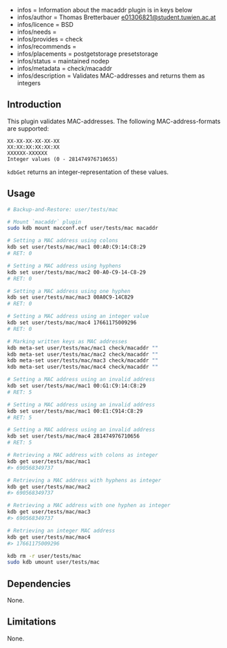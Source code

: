 - infos = Information about the macaddr plugin is in keys below
- infos/author = Thomas Bretterbauer <e01306821@student.tuwien.ac.at>
- infos/licence = BSD
- infos/needs =
- infos/provides = check
- infos/recommends =
- infos/placements = postgetstorage presetstorage
- infos/status = maintained nodep
- infos/metadata = check/macaddr
- infos/description = Validates MAC-addresses and returns them as integers

## Introduction

This plugin validates MAC-addresses. The following MAC-address-formats are supported:

    XX-XX-XX-XX-XX-XX
    XX:XX:XX:XX:XX:XX
    XXXXXX-XXXXXX
    Integer values (0 - 281474976710655)

`kdbGet` returns an integer-representation of these values.

## Usage

```sh
# Backup-and-Restore: user/tests/mac

# Mount `macaddr` plugin
sudo kdb mount macconf.ecf user/tests/mac macaddr

# Setting a MAC address using colons
kdb set user/tests/mac/mac1 00:A0:C9:14:C8:29
# RET: 0

# Setting a MAC address using hyphens
kdb set user/tests/mac/mac2 00-A0-C9-14-C8-29
# RET: 0

# Setting a MAC address using one hyphen
kdb set user/tests/mac/mac3 00A0C9-14C829
# RET: 0

# Setting a MAC address using an integer value
kdb set user/tests/mac/mac4 17661175009296
# RET: 0

# Marking written keys as MAC addresses
kdb meta-set user/tests/mac/mac1 check/macaddr ""
kdb meta-set user/tests/mac/mac2 check/macaddr ""
kdb meta-set user/tests/mac/mac3 check/macaddr ""
kdb meta-set user/tests/mac/mac4 check/macaddr ""

# Setting a MAC address using an invalid address
kdb set user/tests/mac/mac1 00:G1:C9:14:C8:29
# RET: 5

# Setting a MAC address using an invalid address
kdb set user/tests/mac/mac1 00:E1:C914:C8:29
# RET: 5

# Setting a MAC address using an invalid address
kdb set user/tests/mac/mac4 281474976710656
# RET: 5

# Retrieving a MAC address with colons as integer
kdb get user/tests/mac/mac1
#> 690568349737

# Retrieving a MAC address with hyphens as integer
kdb get user/tests/mac/mac2
#> 690568349737

# Retrieving a MAC address with one hyphen as integer
kdb get user/tests/mac/mac3
#> 690568349737

# Retrieving an integer MAC address
kdb get user/tests/mac/mac4
#> 17661175009296

kdb rm -r user/tests/mac
sudo kdb umount user/tests/mac
```

## Dependencies

None.

## Limitations

None.
